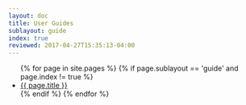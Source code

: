 ```yaml
---
layout: doc
title: User Guides
sublayout: guide
index: true
reviewed: 2017-04-27T15:35:13-04:00
---
```


<ul>
{% for page in site.pages %}
{% if page.sublayout == 'guide' and page.index != true %}
  <li><a href="{{ site.baseurl }}{{ page.url }}">{{ page.title }}</a></li>
{% endif %}
{% endfor %}
</ul>
